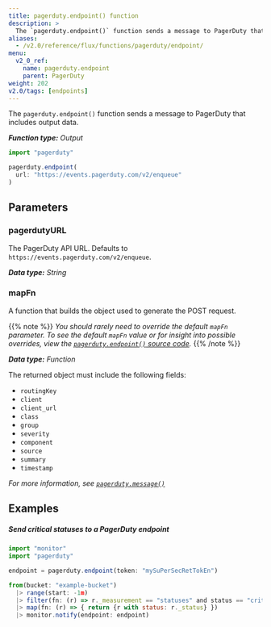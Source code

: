 ```yaml
---
title: pagerduty.endpoint() function
description: >
  The `pagerduty.endpoint()` function sends a message to PagerDuty that includes output data.
aliases:
  - /v2.0/reference/flux/functions/pagerduty/endpoint/
menu:
  v2_0_ref:
    name: pagerduty.endpoint
    parent: PagerDuty
weight: 202
v2.0/tags: [endpoints]
---
```


The `pagerduty.endpoint()` function sends a message to PagerDuty that includes output data.

_**Function type:** Output_

```js
import "pagerduty"

pagerduty.endpoint(
  url: "https://events.pagerduty.com/v2/enqueue"
)
```

## Parameters

### pagerdutyURL
The PagerDuty API URL.
Defaults to `https://events.pagerduty.com/v2/enqueue`.

_**Data type:** String_

### mapFn
A function that builds the object used to generate the POST request.

{{% note %}}
_You should rarely need to override the default `mapFn` parameter.
To see the default `mapFn` value or for insight into possible overrides, view the
[`pagerduty.endpoint()` source code](https://github.com/influxdata/flux/blob/master/stdlib/pagerduty/pagerduty.flux)._
{{% /note %}}

_**Data type:** Function_

The returned object must include the following fields:

- `routingKey`
- `client`
- `client_url`
- `class`
- `group`
- `severity`
- `component`
- `source`
- `summary`
- `timestamp`

_For more information, see [`pagerduty.message()`](/v2.0/reference/flux/functions/pagerduty/message/)_

## Examples

##### Send critical statuses to a PagerDuty endpoint
```js
import "monitor"
import "pagerduty"

endpoint = pagerduty.endpoint(token: "mySuPerSecRetTokEn")

from(bucket: "example-bucket")
  |> range(start: -1m)
  |> filter(fn: (r) => r._measurement == "statuses" and status == "crit")
  |> map(fn: (r) => { return {r with status: r._status} })
  |> monitor.notify(endpoint: endpoint)
```
